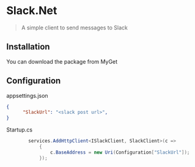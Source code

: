 # Slack.Net

> A simple client to send messages to Slack

## Installation

You can download the package from MyGet

## Configuration

appsettings.json

```json
{
	  "SlackUrl": "<slack post url>",
}
```
Startup.cs

```cs
        services.AddHttpClient<ISlackClient, SlackClient>(c =>
            {
                c.BaseAddress = new Uri(Configuration["SlackUrl"]);
            });
```
